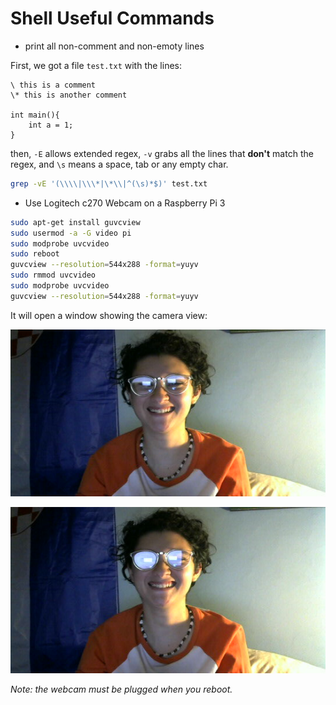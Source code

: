# Shell Useful Commands

- print all non-comment and non-emoty lines

First, we got a file `test.txt` with the lines:

```
\ this is a comment
\* this is another comment

int main(){
	int a = 1;
}
```
then, `-E` allows extended regex, `-v` grabs all the lines that **don't** match the regex, and `\s` means a space, tab or any empty char.

```bash
grep -vE '(\\\\|\\\*|\*\\|^(\s)*$)' test.txt
```
- Use Logitech c270 Webcam on a Raspberry Pi 3

```bash
sudo apt-get install guvcview
sudo usermod -a -G video pi
sudo modprobe uvcvideo
sudo reboot
guvcview --resolution=544x288 -format=yuyv
sudo rmmod uvcvideo
sudo modprobe uvcvideo
guvcview --resolution=544x288 -format=yuyv
```

It will open a window showing the camera view:

![img](my_photo-1.jpg)

![img](my_photo-2.jpg)


*Note: the webcam must be plugged when you reboot.*

